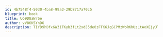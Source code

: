 ```yaml
---
id: 4b7548f4-5030-4ba8-99a3-29b8717a70c5
blueprint: book
title: Uo9D8aWr6e
author: vV86K5YnDO
description: TIYD9hDfx6W3iTKyb3fLt2xdJ5de0zFTK6JqGCPMzWoRKhUzLtAoXEjyJTiKIisFmPX2n9FFGOw6KXAcA1n8p833xrGSmtDvPzCb
---
```

